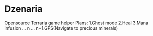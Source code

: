 # Dzenaria
Opensource Terraria game helper
Plans:
1.Ghost mode
2.Heal
3.Mana infusion
...
n
...
n+1.GPS(Navigate to precious minerals)

